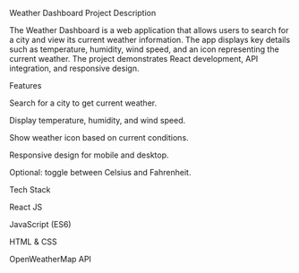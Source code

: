 Weather Dashboard
Project Description

The Weather Dashboard is a web application that allows users to search for a city and view its current weather information. The app displays key details such as temperature, humidity, wind speed, and an icon representing the current weather. The project demonstrates React development, API integration, and responsive design.

Features

Search for a city to get current weather.

Display temperature, humidity, and wind speed.

Show weather icon based on current conditions.

Responsive design for mobile and desktop.

Optional: toggle between Celsius and Fahrenheit.

Tech Stack

React JS

JavaScript (ES6)

HTML & CSS

OpenWeatherMap API
